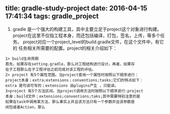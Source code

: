 title: gradle-study-project
date: 2016-04-15 17:41:34
tags: gradle_project
---
1. gradle 是一个强大的构建工具，其中主要立足于project这个对象进行构建。
project在这里不仅指工程本身，而还包括编译，打包，签名，上传，等多个任务。
project对应一个project_level的build.gradle文件，在这个文件中，有它的
任务相关所需要的配置。project的相关介绍如下：
```
1> build生命周期
首先，如果存在setting.gradle，那么对工程结构进行设计。再者，如果存
在子工程那么在子工程评估之前完成对该工程的评估。
2> project 有5个属性范围。当project查询一个属性时按照以下顺序进行：
project本身；extra;extensions；conventions;tasks;它们的特点如下：
extra 是可读可写的；extensions 由plugins产生 ，只能读。
3>project 有5个方法区间。当project调用方法时按照以下顺序进行:project
本身；build文件；extensions;conventions;taks;其中需要特别注意的是
如果在task中调用某方法，那么事实上并且该方法只有一个参数并且该参数是
闭包或者Action，那么
```
